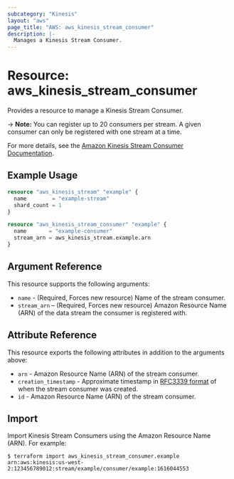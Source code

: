 ```yaml
---
subcategory: "Kinesis"
layout: "aws"
page_title: "AWS: aws_kinesis_stream_consumer"
description: |-
  Manages a Kinesis Stream Consumer.
---
```


# Resource: aws_kinesis_stream_consumer

Provides a resource to manage a Kinesis Stream Consumer.

-> **Note:** You can register up to 20 consumers per stream. A given consumer can only be registered with one stream at a time.

For more details, see the [Amazon Kinesis Stream Consumer Documentation][1].

## Example Usage

```terraform
resource "aws_kinesis_stream" "example" {
  name        = "example-stream"
  shard_count = 1
}

resource "aws_kinesis_stream_consumer" "example" {
  name       = "example-consumer"
  stream_arn = aws_kinesis_stream.example.arn
}
```

## Argument Reference

This resource supports the following arguments:

* `name` - (Required, Forces new resource) Name of the stream consumer.
* `stream_arn` – (Required, Forces new resource) Amazon Resource Name (ARN) of the data stream the consumer is registered with.

## Attribute Reference

This resource exports the following attributes in addition to the arguments above:

* `arn` - Amazon Resource Name (ARN) of the stream consumer.
* `creation_timestamp` - Approximate timestamp in [RFC3339 format](https://tools.ietf.org/html/rfc3339#section-5.8) of when the stream consumer was created.
* `id` - Amazon Resource Name (ARN) of the stream consumer.

## Import

Import Kinesis Stream Consumers using the Amazon Resource Name (ARN). For example:

```
$ terraform import aws_kinesis_stream_consumer.example arn:aws:kinesis:us-west-2:123456789012:stream/example/consumer/example:1616044553
```

[1]: https://docs.aws.amazon.com/streams/latest/dev/amazon-kinesis-consumers.html
